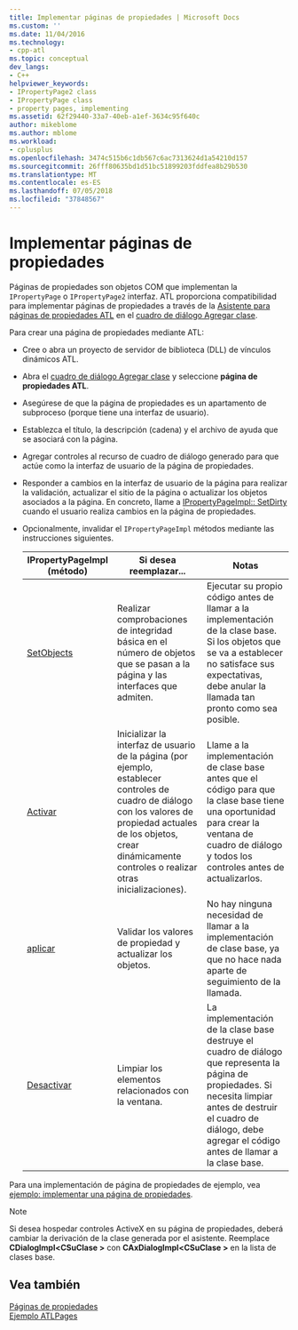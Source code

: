 ```yaml
---
title: Implementar páginas de propiedades | Microsoft Docs
ms.custom: ''
ms.date: 11/04/2016
ms.technology:
- cpp-atl
ms.topic: conceptual
dev_langs:
- C++
helpviewer_keywords:
- IPropertyPage2 class
- IPropertyPage class
- property pages, implementing
ms.assetid: 62f29440-33a7-40eb-a1ef-3634c95f640c
author: mikeblome
ms.author: mblome
ms.workload:
- cplusplus
ms.openlocfilehash: 3474c515b6c1db567c6ac7313624d1a54210d157
ms.sourcegitcommit: 26fff80635bd1d51bc51899203fddfea8b29b530
ms.translationtype: MT
ms.contentlocale: es-ES
ms.lasthandoff: 07/05/2018
ms.locfileid: "37848567"
---
```

# <a name="implementing-property-pages"></a>Implementar páginas de propiedades
Páginas de propiedades son objetos COM que implementan la `IPropertyPage` o `IPropertyPage2` interfaz. ATL proporciona compatibilidad para implementar páginas de propiedades a través de la [Asistente para páginas de propiedades ATL](../atl/reference/atl-property-page-wizard.md) en el [cuadro de diálogo Agregar clase](../ide/add-class-dialog-box.md).  
  
 Para crear una página de propiedades mediante ATL:  
  
-   Cree o abra un proyecto de servidor de biblioteca (DLL) de vínculos dinámicos ATL.  
  
-   Abra el [cuadro de diálogo Agregar clase](../ide/add-class-dialog-box.md) y seleccione **página de propiedades ATL**.  
  
-   Asegúrese de que la página de propiedades es un apartamento de subproceso (porque tiene una interfaz de usuario).  
  
-   Establezca el título, la descripción (cadena) y el archivo de ayuda que se asociará con la página.  
  
-   Agregar controles al recurso de cuadro de diálogo generado para que actúe como la interfaz de usuario de la página de propiedades.  
  
-   Responder a cambios en la interfaz de usuario de la página para realizar la validación, actualizar el sitio de la página o actualizar los objetos asociados a la página. En concreto, llame a [IPropertyPageImpl:: SetDirty](../atl/reference/ipropertypageimpl-class.md#setdirty) cuando el usuario realiza cambios en la página de propiedades.  
  
-   Opcionalmente, invalidar el `IPropertyPageImpl` métodos mediante las instrucciones siguientes.  
  
    |IPropertyPageImpl (método)|Si desea reemplazar...|Notas|  
    |------------------------------|----------------------------------|-----------|  
    |[SetObjects](../atl/reference/ipropertypageimpl-class.md#setobjects)|Realizar comprobaciones de integridad básica en el número de objetos que se pasan a la página y las interfaces que admiten.|Ejecutar su propio código antes de llamar a la implementación de la clase base. Si los objetos que se va a establecer no satisface sus expectativas, debe anular la llamada tan pronto como sea posible.|  
    |[Activar](../atl/reference/ipropertypageimpl-class.md#activate)|Inicializar la interfaz de usuario de la página (por ejemplo, establecer controles de cuadro de diálogo con los valores de propiedad actuales de los objetos, crear dinámicamente controles o realizar otras inicializaciones).|Llame a la implementación de clase base antes que el código para que la clase base tiene una oportunidad para crear la ventana de cuadro de diálogo y todos los controles antes de actualizarlos.|  
    |[aplicar](../atl/reference/ipropertypageimpl-class.md#apply)|Validar los valores de propiedad y actualizar los objetos.|No hay ninguna necesidad de llamar a la implementación de clase base, ya que no hace nada aparte de seguimiento de la llamada.|  
    |[Desactivar](../atl/reference/ipropertypageimpl-class.md#deactivate)|Limpiar los elementos relacionados con la ventana.|La implementación de la clase base destruye el cuadro de diálogo que representa la página de propiedades. Si necesita limpiar antes de destruir el cuadro de diálogo, debe agregar el código antes de llamar a la clase base.|  
  
 Para una implementación de página de propiedades de ejemplo, vea [ejemplo: implementar una página de propiedades](../atl/example-implementing-a-property-page.md).  
  
> [!NOTE]
>  Si desea hospedar controles ActiveX en su página de propiedades, deberá cambiar la derivación de la clase generada por el asistente. Reemplace **CDialogImpl\<CSuClase >** con **CAxDialogImpl\<CSuClase >** en la lista de clases base.  
  
## <a name="see-also"></a>Vea también  
 [Páginas de propiedades](../atl/atl-com-property-pages.md)   
 [Ejemplo ATLPages](../visual-cpp-samples.md)

